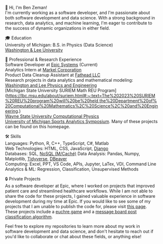 👋 Hi, I'm Ben Zeman!  
I'm currently working as a software developer, and I'm passionate about both software development and data science. With a strong background in research, data analytics, and machine learning, I'm eager to contribute to the success of dynamic organizations in either field.

🎓 Education  
University of Michigan: B.S. in Physics (Data Science)  
[Washington & Lee University](https://www.wlu.edu/)

💼 Professional & Research Experience  
Software Developer at [Epic Systems](https://www.epic.com/) (Current)  
Analytics Intern at [Markel Corporation](https://www.markel.com/)  
Product Data Cleanup Assistant at [Fathead LLC](https://fathead.com/?utm_campaign=2018-affiliate-program&utm_content=fhs-ad&affiliate_id=159404&click_id=4376304031&cm_mmc=EE-_-AFFILIATE-_-159404-_-8-10810&utm_source=pepperjam&utm_medium=affiliate&clickId=4376304031)  
Research projects in data analytics and mathematical modeling:  
[Washington and Lee Physics and Engineering](https://my.wlu.edu/physics-and-engineering-department)  
[Michigan State University SURIEM Math REU Program]  (https://lbc.msu.edu/about/suriem.html#:~:text=The%202023%20SURIEM%20REU%20program%20will%20be%20held,the%20Department%20of%20Computational%20Mathematics%2C%20Science%2C%20and%20Engineering.)  
[Wayne State University Computational Physics](https://clas.wayne.edu/physics)  
[University of Michigan Sports Analytics Symposium](https://www.bing.com/search?q=michigan+sports+analytics+symposium&cvid=30bc1c115853458cb6b7a9534a1ce126&aqs=edge..69i57j0l8.8333j0j9&FORM=ANAB01&PC=DCTS). Many of these projects can be found on this homepage.  

🛠 Skills  
Languages: Python, R, C++, TypeScript, C#, Matlab  
Web Technologies: HTML, CSS, JavaScript, [Django](https://www.djangoproject.com/)  
Databases: SQL, [NoSQL (M/Caché)](https://www.datasciencecentral.com/mumps-the-most-important-database-you-probably-never-heard-of/)
Data Analysis: Pandas, Numpy, Matplotlib, [Tidyverse](https://www.tidyverse.org/), [DBeaver](https://dbeaver.io/)  
Computing: Excel, PPT, VS Code, APIs, Jupyter, LaTex, VDI, Command Line  
Analytics & ML: Regression, Classification, Unsupervised Methods  

🔒 Private Projects  
As a software developer at Epic, where I worked on projects that improved patient care and streamlined healthcare workflows. While I am not able to share the code for these projects, I gained valuable experience in software development during my time at Epic. 
If you would like to see some of my projects that I am unable to publish the code for, please visit [this page](https://eecs280staff.github.io/eecs280.org/archive/). These projects include a [euchre game](https://eecs280staff.github.io/p3-euchre/) and a [message board post classification algorithm]([https://eecs280staff.github.io/p3-euchre/](https://eecs280staff.github.io/p4-web/)).  
 
Feel free to explore my repositories to learn more about my work in software development and data science, and don't hesitate to reach out if you'd like to collaborate or chat about these fields, or anything else!  

